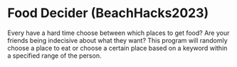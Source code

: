 # Food Decider (BeachHacks2023)
Every have a hard time choose between which places to get food?
Are your friends being indecisive about what they want? 
This program will randomly choose a place to eat or choose a certain
place based on a keyword within a specified range of the person. 
